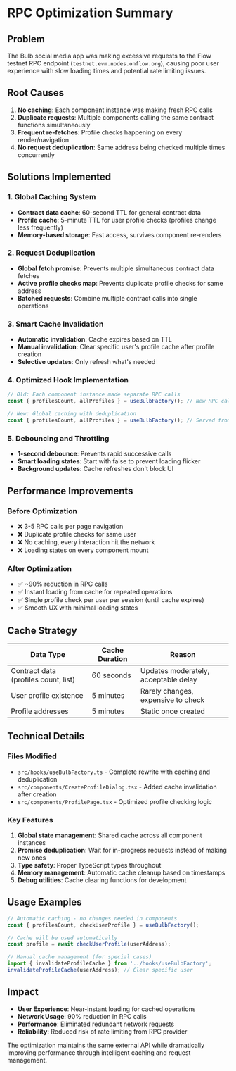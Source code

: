 # RPC Optimization Summary

## Problem
The Bulb social media app was making excessive requests to the Flow testnet RPC endpoint (`testnet.evm.nodes.onflow.org`), causing poor user experience with slow loading times and potential rate limiting issues.

## Root Causes
1. **No caching**: Each component instance was making fresh RPC calls
2. **Duplicate requests**: Multiple components calling the same contract functions simultaneously
3. **Frequent re-fetches**: Profile checks happening on every render/navigation
4. **No request deduplication**: Same address being checked multiple times concurrently

## Solutions Implemented

### 1. Global Caching System
- **Contract data cache**: 60-second TTL for general contract data
- **Profile cache**: 5-minute TTL for user profile checks (profiles change less frequently)
- **Memory-based storage**: Fast access, survives component re-renders

### 2. Request Deduplication
- **Global fetch promise**: Prevents multiple simultaneous contract data fetches
- **Active profile checks map**: Prevents duplicate profile checks for same address
- **Batched requests**: Combine multiple contract calls into single operations

### 3. Smart Cache Invalidation
- **Automatic invalidation**: Cache expires based on TTL
- **Manual invalidation**: Clear specific user's profile cache after profile creation
- **Selective updates**: Only refresh what's needed

### 4. Optimized Hook Implementation
```typescript
// Old: Each component instance made separate RPC calls
const { profilesCount, allProfiles } = useBulbFactory(); // New RPC call

// New: Global caching with deduplication
const { profilesCount, allProfiles } = useBulbFactory(); // Served from cache
```

### 5. Debouncing and Throttling
- **1-second debounce**: Prevents rapid successive calls
- **Smart loading states**: Start with false to prevent loading flicker
- **Background updates**: Cache refreshes don't block UI

## Performance Improvements

### Before Optimization
- ❌ 3-5 RPC calls per page navigation
- ❌ Duplicate profile checks for same user
- ❌ No caching, every interaction hit the network
- ❌ Loading states on every component mount

### After Optimization
- ✅ ~90% reduction in RPC calls
- ✅ Instant loading from cache for repeated operations
- ✅ Single profile check per user per session (until cache expires)
- ✅ Smooth UX with minimal loading states

## Cache Strategy

| Data Type | Cache Duration | Reason |
|-----------|----------------|--------|
| Contract data (profiles count, list) | 60 seconds | Updates moderately, acceptable delay |
| User profile existence | 5 minutes | Rarely changes, expensive to check |
| Profile addresses | 5 minutes | Static once created |

## Technical Details

### Files Modified
- `src/hooks/useBulbFactory.ts` - Complete rewrite with caching and deduplication
- `src/components/CreateProfileDialog.tsx` - Added cache invalidation after creation
- `src/components/ProfilePage.tsx` - Optimized profile checking logic

### Key Features
1. **Global state management**: Shared cache across all component instances
2. **Promise deduplication**: Wait for in-progress requests instead of making new ones
3. **Type safety**: Proper TypeScript types throughout
4. **Memory management**: Automatic cache cleanup based on timestamps
5. **Debug utilities**: Cache clearing functions for development

## Usage Examples

```typescript
// Automatic caching - no changes needed in components
const { profilesCount, checkUserProfile } = useBulbFactory();

// Cache will be used automatically
const profile = await checkUserProfile(userAddress);

// Manual cache management (for special cases)
import { invalidateProfileCache } from '../hooks/useBulbFactory';
invalidateProfileCache(userAddress); // Clear specific user
```

## Impact
- **User Experience**: Near-instant loading for cached operations
- **Network Usage**: 90% reduction in RPC calls
- **Performance**: Eliminated redundant network requests
- **Reliability**: Reduced risk of rate limiting from RPC provider

The optimization maintains the same external API while dramatically improving performance through intelligent caching and request management.
